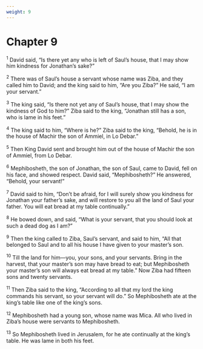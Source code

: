 ```yaml
---
weight: 9
---
```


# Chapter 9

<sup>1</sup> David said, “Is there yet any who is left of Saul’s house, that I may show him kindness for Jonathan’s sake?” 

<sup>2</sup> There was of Saul’s house a servant whose name was Ziba, and they called him to David; and the king said to him, “Are you Ziba?” He said, “I am your servant.” 

<sup>3</sup> The king said, “Is there not yet any of Saul’s house, that I may show the kindness of God to him?” Ziba said to the king, “Jonathan still has a son, who is lame in his feet.” 

<sup>4</sup> The king said to him, “Where is he?” Ziba said to the king, “Behold, he is in the house of Machir the son of Ammiel, in Lo Debar.” 

<sup>5</sup> Then King David sent and brought him out of the house of Machir the son of Ammiel, from Lo Debar. 

<sup>6</sup> Mephibosheth, the son of Jonathan, the son of Saul, came to David, fell on his face, and showed respect. David said, “Mephibosheth?” He answered, “Behold, your servant!” 

<sup>7</sup> David said to him, “Don’t be afraid, for I will surely show you kindness for Jonathan your father’s sake, and will restore to you all the land of Saul your father. You will eat bread at my table continually.” 

<sup>8</sup> He bowed down, and said, “What is your servant, that you should look at such a dead dog as I am?” 

<sup>9</sup> Then the king called to Ziba, Saul’s servant, and said to him, “All that belonged to Saul and to all his house I have given to your master’s son. 

<sup>10</sup> Till the land for him—you, your sons, and your servants. Bring in the harvest, that your master’s son may have bread to eat; but Mephibosheth your master’s son will always eat bread at my table.” Now Ziba had fifteen sons and twenty servants. 

<sup>11</sup> Then Ziba said to the king, “According to all that my lord the king commands his servant, so your servant will do.” So Mephibosheth ate at the king’s table like one of the king’s sons. 

<sup>12</sup> Mephibosheth had a young son, whose name was Mica. All who lived in Ziba’s house were servants to Mephibosheth. 

<sup>13</sup> So Mephibosheth lived in Jerusalem, for he ate continually at the king’s table. He was lame in both his feet. 



